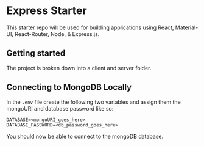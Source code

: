 # Express Starter

This starter repo will be used for building applications using React, Material-UI, React-Router, Node, & Express.js.

## Getting started

The project is broken down into a client and server folder.

## Connecting to MongoDB Locally

In the `.env` file create the following two variables and assign them the mongoURI and database password like so:<br>

    DATABASE=<mongoURI_goes_here>
    DATABASE_PASSWORD=<db_password_goes_here>

You should now be able to connect to the mongoDB database.
